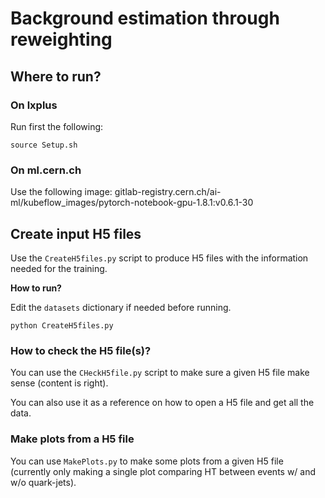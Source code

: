# <div allign='center'>Background estimation through reweighting<div> 

## Where to run?

### On lxplus

Run first the following:

```
source Setup.sh
```

### On ml.cern.ch

Use the following image: gitlab-registry.cern.ch/ai-ml/kubeflow_images/pytorch-notebook-gpu-1.8.1:v0.6.1-30

## Create input H5 files

Use the ```CreateH5files.py``` script to produce H5 files with the information needed for the training.

**How to run?**

Edit the ```datasets``` dictionary if needed before running.

```
python CreateH5files.py
```

### How to check the H5 file(s)?

You can use the ```CHeckH5file.py``` script to make sure a given H5 file make sense (content is right).

You can also use it as a reference on how to open a H5 file and get all the data.


### Make plots from a H5 file

You can use ```MakePlots.py``` to make some plots from a given H5 file (currently only making a single plot comparing HT between events w/ and w/o quark-jets).
